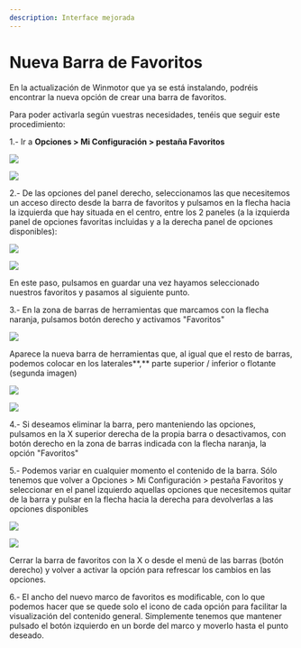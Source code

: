 ```yaml
---
description: Interface mejorada
---
```


# Nueva Barra de Favoritos

En la actualización de Winmotor que ya se está instalando, podréis encontrar la nueva opción de crear una barra de favoritos.

Para poder activarla según vuestras necesidades, tenéis que seguir este procedimiento:

1.- Ir a **Opciones &gt; Mi Configuración &gt; pestaña Favoritos**

![](../.gitbook/assets/image%20%28371%29.png)

![](../.gitbook/assets/image%20%287%29.png)

2.- De las opciones del panel derecho, seleccionamos las que necesitemos un acceso directo desde la barra de favoritos y pulsamos en la flecha hacia la izquierda que hay situada en el centro, entre los 2 paneles \(a la izquierda panel de opciones favoritas incluidas y a la derecha panel de opciones disponibles\):

![](../.gitbook/assets/image%20%28491%29.png)

![](../.gitbook/assets/image%20%28518%29.png)

En este paso, pulsamos en guardar una vez hayamos seleccionado nuestros favoritos y pasamos al siguiente punto.

3.- En la zona de barras de herramientas que marcamos con la flecha naranja, pulsamos botón derecho y activamos "Favoritos"

![](../.gitbook/assets/image%20%28451%29.png)

Aparece la nueva barra de herramientas que, al igual que el resto de barras, podemos colocar en los laterales**,** parte superior / inferior o flotante \(segunda imagen\)

![](../.gitbook/assets/image%20%28161%29.png)

![](../.gitbook/assets/image%20%2816%29.png)

4.- Si deseamos eliminar la barra, pero manteniendo las opciones, pulsamos en la X superior derecha de la propia barra o desactivamos, con botón derecho en la zona de barras indicada con la flecha naranja, la opción "Favoritos"

5.- Podemos variar en cualquier momento el contenido de la barra. Sólo tenemos que volver a Opciones &gt; Mi Configuración &gt; pestaña Favoritos y seleccionar en el panel izquierdo aquellas opciones que necesitemos quitar de la barra y pulsar en la flecha hacia la derecha para devolverlas a las opciones disponibles 

![](../.gitbook/assets/image%20%28457%29.png)

![](../.gitbook/assets/image%20%28531%29.png)

Cerrar la barra de favoritos con la X o desde el menú de las barras \(botón derecho\) y volver a activar la opción para refrescar los cambios en las opciones.

6.- El ancho del nuevo marco de favoritos es modificable, con lo que podemos hacer que se quede solo el icono de cada opción para facilitar la visualización del contenido general. Simplemente tenemos que mantener pulsado el botón izquierdo en un borde del marco y moverlo hasta el punto deseado.

